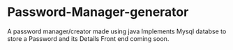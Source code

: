 # Password-Manager-generator
A password manager/creator made using java
Implements Mysql databse to store a Password and its Details
Front end coming soon.

